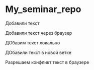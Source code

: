 ﻿# My_seminar_repo

Добавили текст

Добавили текст через браузер

ДОбавим текст локально

ДОбавили текст в новой ветке 

Разрешаем конфликт текст в браузере

